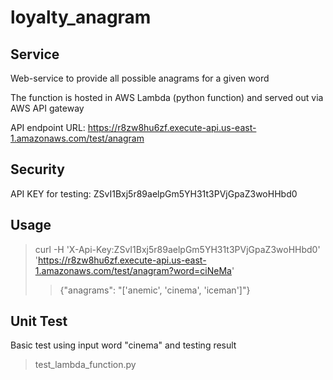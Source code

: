 # loyalty_anagram

## Service

Web-service to provide all possible anagrams for a given word

The function is hosted in AWS Lambda (python function) and served out via AWS API gateway

API endpoint URL:  https://r8zw8hu6zf.execute-api.us-east-1.amazonaws.com/test/anagram

## Security

API KEY for testing:   ZSvI1Bxj5r89aelpGm5YH31t3PVjGpaZ3woHHbd0

## Usage

> curl -H 'X-Api-Key:ZSvI1Bxj5r89aelpGm5YH31t3PVjGpaZ3woHHbd0' 'https://r8zw8hu6zf.execute-api.us-east-1.amazonaws.com/test/anagram?word=ciNeMa'
>
>>{"anagrams": "['anemic', 'cinema', 'iceman']"}

## Unit Test

Basic test using input word "cinema" and testing result

> test_lambda_function.py

